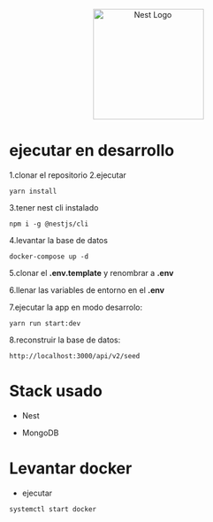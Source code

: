 <p align="center">
  <a href="http://nestjs.com/" target="blank"><img src="https://nestjs.com/img/logo-small.svg" width="200" alt="Nest Logo" /></a>
</p>



# ejecutar en desarrollo

1.clonar el repositorio 
2.ejecutar
```
yarn install
```
3.tener nest cli instalado
```
npm i -g @nestjs/cli
```

4.levantar la base de datos
```
docker-compose up -d
```

5.clonar el __.env.template__ y renombrar a __.env__

6.llenar las variables de entorno en el __.env__

7.ejecutar la app en modo desarrolo:
```
yarn run start:dev
```

8.reconstruir la base de datos:
```
http://localhost:3000/api/v2/seed
```
# Stack usado

* Nest

* MongoDB

# Levantar docker

* ejecutar
```
systemctl start docker
```
